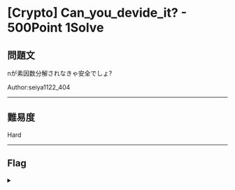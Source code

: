 # [Crypto] Can_you_devide_it? - 500Point 1Solve

## 問題文 

nが素因数分解されなきゃ安全でしょ?

Author:seiya1122_404

---

## 難易度

Hard

---

## Flag
<details><summary></summary>

```
ipfctf{Sma1l_e_1s_d4ng3r}
```

</details>